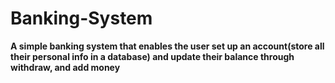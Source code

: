 # Banking-System
**A simple banking system that enables the user set up an account(store all their personal info in a database) and update their balance through withdraw, and add money**
